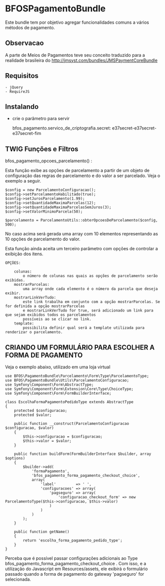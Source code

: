 BFOSPagamentoBundle
===================

Este bundle tem por objetivo agregar funcionalidades comuns a vários métodos de pagamento.

Observacao
----------
A parte de Meios de Pagamentos teve seu conceito traduzido para a realidade brasileira do
http://jmsyst.com/bundles/JMSPaymentCoreBundle

Requisitos
----------

    - jQuery
    - RequireJS

Instalando
----------

- crie o parâmetro para servir

    bfos_pagamento.servico_de_criptografia.secret: e37secret-e37secret-e37secret-fim

TWIG Funções e Filtros
----------------------

bfos_pagamento_opcoes_parcelamento() :

Esta função exibe as opções de parcelamento a partir de um objeto de configuração das regras de parcelamento
e do valor a ser parcelado. Veja o exemplo a seguir.

    $config = new ParcelamentoConfiguracao();
    $config->setParcelamentoHabilitado(true);
    $config->setJurosParcelamento(1.99);
    $config->setQuantidadeMaximaParcelas(12);
    $config->setQuantidadeMaximaParcelasSemJuros(3);
    $config->setValorMinimoParcela(50);

    $parcelamento = ParcelamentoUtils::obterOpcoesDeParcelamento($config, 500);

No caso acima será gerada uma array com 10 elementos representando as 10 opções de parcelamento do valor.

Esta função ainda aceita um terceiro parâmetro com opções de controlar a exibição dos itens.

    OPÇÕES:

        colunas:
            o número de colunas nas quais as opções de parcelamento serão exibidas.
        mostrarParcelas:
            uma array onde cada elemento é o número da parcela que deseja exibir.
        mostrarLinkVerTudo:
            este link trabalha em conjunto com a opção mostrarParcelas. Se for definida a opção mostrarParcelas
            e mostrarLinkVerTudo for true, será adicionado um link para que sejam exibidos todos os parcelamentos
            possíveis ao se clicar no link.
        template:
            possibilita definir qual será a template utilizada para renderizar o parcelamento.



CRIANDO UM FORMULÁRIO PARA ESCOLHER A FORMA DE PAGAMENTO
--------------------------------------------------------

Veja o exemplo abaixo, utilizado em uma loja virtual


    use BFOS\PagamentoBundle\Parcelamento\Form\Type\ParcelamentoType;
    use BFOS\PagamentoBundle\Utils\ParcelamentoConfiguracao;
    use Symfony\Component\Form\AbstractType;
    use Symfony\Component\Form\Extension\Core\Type\ChoiceType;
    use Symfony\Component\Form\FormBuilderInterface;

    class EscolhaFormaPagamentoPedidoType extends AbstractType
    {
        protected $configuracao;
        protected $valor;

        public function __construct(ParcelamentoConfiguracao $configuracao, $valor)
        {
            $this->configuracao = $configuracao;
            $this->valor = $valor;
        }

        public function buildForm(FormBuilderInterface $builder, array $options)
        {
            $builder->add(
                'formaPagamento',
                'bfos_pagamento_forma_pagamento_checkout_choice',
                array(
                    'label'         => ' ',
                    'configuracoes' => array(
                        'pagseguro' => array(
                            'configuracao_checkout_form' => new ParcelamentoType($this->configuracao, $this->valor)
                        )
                    )
                )
            );
        }

        public function getName()
        {
            return 'escolha_forma_pagamento_pedido_type';
        }
    }

Perceba que é possível passar configurações adicionais ao Type bfos_pagamento_forma_pagamento_checkout_choice .
Com isso, e a utilização do Javascript em Resources/assets, ele exibirá o formulário passado quando a forma de
pagamento do gateway 'pagseguro' for selecionada.

